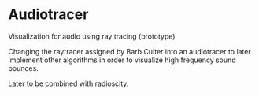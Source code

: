 Audiotracer
===========

Visualization for audio using ray tracing (prototype)

Changing the raytracer assigned by Barb Culter into an audiotracer to later
implement other algorithms in order to visualize high frequency sound bounces.

Later to be combined with radioscity.
